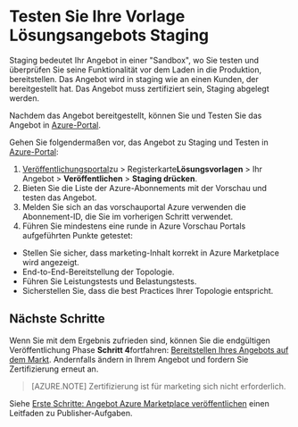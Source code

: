 <properties
   pageTitle="Testen der Vorlage Lösungsangebots für Marketplace | Microsoft Azure"
   description="Verstehen Sie, wie Ihre Vorlage Lösungsangebots für den Azure testen."
   services="marketplace-publishing"
   documentationCenter=""
   authors="HannibalSII"
   manager="hascipio"
   editor=""/>

<tags
   ms.service="marketplace"
   ms.devlang="na"
   ms.topic="article"
   ms.tgt_pltfrm="na"
   ms.workload="na"
   ms.date="12/04/2015"
   ms.author="hascipio; v-divte" />

# <a name="test-your-solution-template-offer-in-staging"></a>Testen Sie Ihre Vorlage Lösungsangebots Staging
Staging bedeutet Ihr Angebot in einer "Sandbox", wo Sie testen und überprüfen Sie seine Funktionalität vor dem Laden in die Produktion, bereitstellen. Das Angebot wird in staging wie an einen Kunden, der bereitgestellt hat. Das Angebot muss zertifiziert sein, Staging abgelegt werden.

Nachdem das Angebot bereitgestellt, können Sie und Testen Sie das Angebot in [Azure-Portal](https://portal.azure.com/).

Gehen Sie folgendermaßen vor, das Angebot zu Staging und Testen in [Azure-Portal](https://portal.azure.com/):

1.  [Veröffentlichungsportal](https://publish.windowsazure.com)zu > Registerkarte**Lösungsvorlagen** > Ihr Angebot > **Veröffentlichen** > **Staging drücken**.
2.  Bieten Sie die Liste der Azure-Abonnements mit der Vorschau und testen das Angebot.
3.  Melden Sie sich an das vorschauportal Azure verwenden die Abonnement-ID, die Sie im vorherigen Schritt verwendet.
4.  Führen Sie mindestens eine runde in Azure Vorschau Portals aufgeführten Punkte getestet:
  - Stellen Sie sicher, dass marketing-Inhalt korrekt in Azure Marketplace wird angezeigt.
  - End-to-End-Bereitstellung der Topologie.
  - Führen Sie Leistungstests und Belastungstests.
  - Sicherstellen Sie, dass die best Practices Ihrer Topologie entspricht.

## <a name="next-steps"></a>Nächste Schritte
Wenn Sie mit dem Ergebnis zufrieden sind, können Sie die endgültigen Veröffentlichung Phase **Schritt 4**fortfahren: [Bereitstellen Ihres Angebots auf dem Markt](marketplace-publishing-push-to-production.md). Andernfalls ändern in Ihrem Angebot und fordern Sie Zertifizierung erneut an.

> [AZURE.NOTE] Zertifizierung ist für marketing sich nicht erforderlich.

Siehe [Erste Schritte: Angebot Azure Marketplace veröffentlichen](marketplace-publishing-getting-started.md) einen Leitfaden zu Publisher-Aufgaben.
